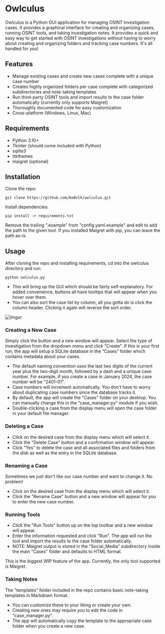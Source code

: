 # Owlculus

Owlculus is a Python GUI application for managing OSINT investigation cases. It provides a graphical interface for creating and organizing cases, running OSINT tools, and taking investigation notes.
It provides a quick and easy way to get started with OSINT investigations without having to worry about creating and organizing folders and tracking case numbers. It's all handled for you!


## Features

- Manage existing cases and create new cases complete with a unique case number
- Creates highly organized folders per case complete with categorized subdirectories and note-taking templates 
- Run third-party OSINT tools and import results to the case folder automatically (currently only supports Maigret)
- Thoroughly documented code for easy customization
- Cross-platform (Windows, Linux, Mac)

## Requirements

- Python 3.10+
- Tkinter (should come included with Python)
- sqlite3 
- ttkthemes
- maigret (optional)

## Installation

Clone the repo:

```git clone https://github.com/be0vlk/owlculus.git ```

Install dependencies:

```pip install -r requirements.txt```

Remove the trailing ".example" from "config.yaml.example" and edit to add the path to the given tool. If you installed Maigret with pip, you can leave the path as-is.

## Usage

After cloning the repo and installing requirements, cd into the owlculus directory and run:

```python owlculus.py```

- This will bring up the GUI which should be fairly self-explanatory. For added convenience, buttons all have tooltips that will appear when you hover over them.<br>
- You can also sort the case list by column, all you gotta do is click the column header. Clicking it again will reverse the sort order.

![Imgur](https://i.imgur.com/1dtmhhj.png)

### Creating a New Case

Simply click the button and a new window will appear. Select the type of investigation from the dropdown menu and click "Create". If this is your first run, the app will setup a SQLite database in the "Cases" folder which contains metadata about your cases.<br>
- The default naming convention uses the last two digits of the current year plus the two-digit month, followed by a dash and a unique case number. For example, if you create a case in January 2024, the case number will be "2401-01".
- Case numbers will increment automatically. You don't have to worry about duplicating case numbers since the database tracks it.
- By default, the app will create the "Cases" folder on your desktop. You can manually change this in the "case_manager.py" module if you wish.
- Double-clicking a case from the display menu will open the case folder in your default file manager.

### Deleting a Case

- Click on the desired case from the display menu which will select it. 
- Click the "Delete Case" button and a confirmation window will appear. 
- Click "Yes" to delete the case and all associated files and folders from the disk as well as the entry in the SQLite database.

### Renaming a Case

Sometimes we just don't like our case number and want to change it. No problem!

- Click on the desired case from the display menu which will select it.
- Click the "Rename Case" button and a new window will appear for you to enter the new case number.

### Running Tools

- Click the "Run Tools" button up on the top toolbar and a new window will appear.
- Enter the information requested and click "Run". The app will run the tool and import the results to the case folder automatically.
- NOTE: Maigret output is stored in the "Social_Media" subdirectory inside the main "Cases" folder and defaults to HTML format.

This is the biggest WIP feature of the app. Currently, the only tool supported is Maigret.

### Taking Notes

The "templates" folder included in the repo contains basic note-taking templates in Markdown format. 

- You can customize these to your liking or create your own. 
- Creating new ones may require you to edit the code in "case_manager.py". 
- The app will automatically copy the template to the appropriate case folder when you create a new case.
